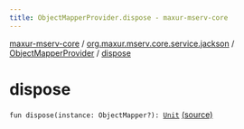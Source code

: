 ```yaml
---
title: ObjectMapperProvider.dispose - maxur-mserv-core
---
```


[maxur-mserv-core](../../index.html) / [org.maxur.mserv.core.service.jackson](../index.html) / [ObjectMapperProvider](index.html) / [dispose](.)

# dispose

`fun dispose(instance: ObjectMapper?): `[`Unit`](https://kotlinlang.org/api/latest/jvm/stdlib/kotlin/-unit/index.html) [(source)](https://github.com/myunusov/maxur-mserv/tree/master/maxur-mserv-core/src/main/kotlin/org/maxur/mserv/core/service/jackson/ObjectMapperProvider.kt#L31)